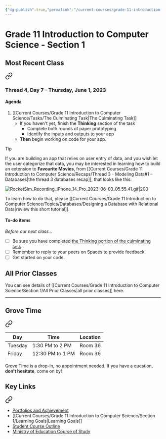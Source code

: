 ```yaml
---
{"dg-publish":true,"permalink":"/current-courses/grade-11-introduction-to-computer-science/section-1/home/","dgHomeLink":false}
---
```


# Grade 11 Introduction to Computer Science - Section 1
## Most Recent Class

<div class="transclusion internal-embed is-loaded"><a class="markdown-embed-link" href="/current-courses/grade-11-introduction-to-computer-science/section-1/thread-4/day-7/" aria-label="Open link"><svg xmlns="http://www.w3.org/2000/svg" width="24" height="24" viewBox="0 0 24 24" fill="none" stroke="currentColor" stroke-width="2" stroke-linecap="round" stroke-linejoin="round" class="svg-icon lucide-link"><path d="M10 13a5 5 0 0 0 7.54.54l3-3a5 5 0 0 0-7.07-7.07l-1.72 1.71"></path><path d="M14 11a5 5 0 0 0-7.54-.54l-3 3a5 5 0 0 0 7.07 7.07l1.71-1.71"></path></svg></a><div class="markdown-embed">




### Thread 4, Day 7 - Thursday, June 1, 2023

#### Agenda

1. [[Current Courses/Grade 11 Introduction to Computer Science/Tasks/The Culminating Task\|The Culminating Task]]
	- If you haven't yet, finish the **Thinking** section of the task
		- Complete both rounds of paper prototyping
		- Identify the inputs and outputs to your app
	- **Then** begin working on code for your app.

> [!TIP]
> If you are building an app that relies on user entry of data, and you wish let the user categorize that data, you may be interested in learning how to build an extension to **Favourite Movies**, from [[Current Courses/Grade 11 Introduction to Computer Science/Recaps/Thread 3 - Modeling Data#1 – Databases\|the thread 3 databases recap]], that looks like this:
> 
> ![RocketSim_Recording_iPhone_14_Pro_2023-06-03_05.55.41.gif|200](/img/user/Attachments/RocketSim_Recording_iPhone_14_Pro_2023-06-03_05.55.41.gif)
> 
> To learn how to do that, please [[Current Courses/Grade 11 Introduction to Computer Science/Topics/Databases/Designing a Database with Relational Data\|review this short tutorial]].

#### To-do items
*Before our next class...*
- [ ] Be sure you have completed [the Thinking portion of the culminating task](https://drive.google.com/file/d/1FcuQ33zGVQgGnEi4tEz-kbtQWrdZOgp0/view?usp=share_link).
- [ ] Remember to reply to your peers on Spaces to provide feedback.
- [ ] Get started on your code. 

</div></div>

## All Prior Classes
You can see details of [[Current Courses/Grade 11 Introduction to Computer Science/Section 1/All Prior Classes\|all prior classes]] here.
___
## Grove Time

<div class="transclusion internal-embed is-loaded"><a class="markdown-embed-link" href="/current-courses/grove-time/" aria-label="Open link"><svg xmlns="http://www.w3.org/2000/svg" width="24" height="24" viewBox="0 0 24 24" fill="none" stroke="currentColor" stroke-width="2" stroke-linecap="round" stroke-linejoin="round" class="svg-icon lucide-link"><path d="M10 13a5 5 0 0 0 7.54.54l3-3a5 5 0 0 0-7.07-7.07l-1.72 1.71"></path><path d="M14 11a5 5 0 0 0-7.54-.54l-3 3a5 5 0 0 0 7.07 7.07l1.71-1.71"></path></svg></a><div class="markdown-embed">




Day|Time|Location
-|-|-
Tuesday|1:30 PM to 2 PM|Room 36
Friday|12:30 PM to 1 PM|Room 36

Grove Time is a drop-in, no appointment needed.
If you have a question, **don't hesitate**, come on by!

</div></div>

## Key Links

<div class="transclusion internal-embed is-loaded"><a class="markdown-embed-link" href="/current-courses/grade-11-introduction-to-computer-science/section-1/key-links/" aria-label="Open link"><svg xmlns="http://www.w3.org/2000/svg" width="24" height="24" viewBox="0 0 24 24" fill="none" stroke="currentColor" stroke-width="2" stroke-linecap="round" stroke-linejoin="round" class="svg-icon lucide-link"><path d="M10 13a5 5 0 0 0 7.54.54l3-3a5 5 0 0 0-7.07-7.07l-1.72 1.71"></path><path d="M14 11a5 5 0 0 0-7.54-.54l-3 3a5 5 0 0 0 7.07 7.07l1.71-1.71"></path></svg></a><div class="markdown-embed">




- [Portfolios and Achievement](https://www.russellgordon.ca/cs/learning-goals/introduction/)
- [[Current Courses/Grade 11 Introduction to Computer Science/Section 1/Learning Goals\|Learning Goals]] 
- [Student Course Outline](https://tinyurl.com/lcscs22-g11-sco)
- [Ministry of Education Course of Study](https://tinyurl.com/lcscs22-g11-mcs)

</div></div>
